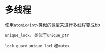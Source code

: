 # 多线程
使用`atomic<int>`类似的类型来进行多线程变成bb

`unique_lock`，类似于`unique_ptr`

`lock_guard` `unique_lock` 和`mutex`
